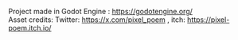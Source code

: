 Project made in Godot Engine : https://godotengine.org/  
Asset credits: Twitter: https://x.com/pixel_poem , itch: https://pixel-poem.itch.io/
